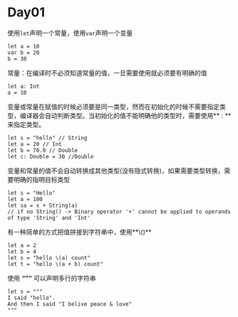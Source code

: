 # Day01

使用`let`声明一个常量，使用`var`声明一个变量

```
let a = 10
var b = 20
b = 30
```

常量：在编译时不必须知道常量的值，一旦需要使用就必须要有明确的值

```
let a: Int
a = 10
```

变量或常量在赋值的时候必须要是同一类型，然而在初始化的时候不需要指定类型，编译器会自动判断类型。当初始化的值不能明确他的类型时，需要使用** : **来指定类型。

```
let s = "hello" // String
let a = 20 // Int
let b = 70.0 // Double
let c: Double = 30 //Double
```

变量和常量的值不会自动转换成其他类型\(没有隐式转换\)，如果需要类型转换，需要明确的指明目标类型

```
let s = "Hello"
let a = 100
let sa = s + String(a)
// if no String() -> Binary operator '+' cannot be applied to operands of type 'String' and 'Int'
```

有一种简单的方式把值拼接到字符串中，使用**\\(\)**

```
let a = 2
let b = 4
let s = "hello \(a) count"
let t = "hello \(a + b) count"
```

使用 **“”“** 可以声明多行的字符串

```
let s = """
I said "hello".
And then I said "I belive peace & love" 
"""
```



